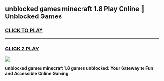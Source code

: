 
## unblocked games minecraft 1.8 Play Online 👋 Unblocked Games
<h3>
<a href="https://premium.freeplayer.one?title=unblocked_games_minecraft_1.8&ref=19F">CLICK TO PLAY</a></h3>
<hr>

<h3>
<a href="https://premium.freeplayer.one?title=unblocked_games_minecraft_1.8&ref=19F">CLICK 2 PLAY</a>
  
</h3>

<a href="https://premium.freeplayer.one?title=unblocked_games_minecraft_1.8&ref=19F"><img src="https://clearcache.store/games.png"></a>


**unblocked games minecraft 1.8 games unblocked: Your Gateway to Fun and Accessible Online Gaming**
